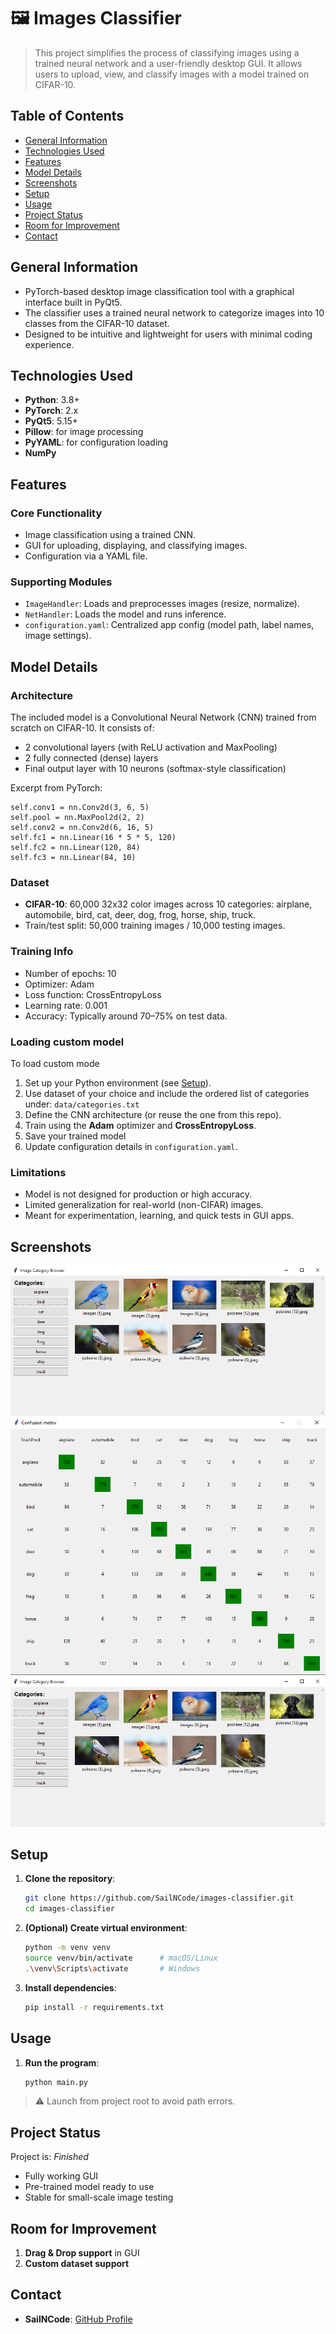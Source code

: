 # 🖼️ Images Classifier
> This project simplifies the process of classifying images using a trained neural network and a user-friendly desktop GUI. It allows users to upload, view, and classify images with a model trained on CIFAR-10.

## Table of Contents
* [General Information](#general-information)
* [Technologies Used](#technologies-used)
* [Features](#features)
* [Model Details](#model-details)
* [Screenshots](#screenshots)
* [Setup](#setup)
* [Usage](#usage)
* [Project Status](#project-status)
* [Room for Improvement](#room-for-improvement)
* [Contact](#contact)

## General Information
- PyTorch-based desktop image classification tool with a graphical interface built in PyQt5.
- The classifier uses a trained neural network to categorize images into 10 classes from the CIFAR-10 dataset.
- Designed to be intuitive and lightweight for users with minimal coding experience.

## Technologies Used
- **Python**: 3.8+
- **PyTorch**: 2.x
- **PyQt5**: 5.15+
- **Pillow**: for image processing
- **PyYAML**: for configuration loading
- **NumPy**

## Features
### Core Functionality
- Image classification using a trained CNN.
- GUI for uploading, displaying, and classifying images.
- Configuration via a YAML file.

### Supporting Modules
- `ImageHandler`: Loads and preprocesses images (resize, normalize).
- `NetHandler`: Loads the model and runs inference.
- `configuration.yaml`: Centralized app config (model path, label names, image settings).

## Model Details

### Architecture
The included model is a Convolutional Neural Network (CNN) trained from scratch on CIFAR-10. It consists of:
- 2 convolutional layers (with ReLU activation and MaxPooling)
- 2 fully connected (dense) layers
- Final output layer with 10 neurons (softmax-style classification)

Excerpt from PyTorch:

    self.conv1 = nn.Conv2d(3, 6, 5)
    self.pool = nn.MaxPool2d(2, 2)
    self.conv2 = nn.Conv2d(6, 16, 5)
    self.fc1 = nn.Linear(16 * 5 * 5, 120)
    self.fc2 = nn.Linear(120, 84)
    self.fc3 = nn.Linear(84, 10)

### Dataset
- **CIFAR-10**: 60,000 32x32 color images across 10 categories:
  airplane, automobile, bird, cat, deer, dog, frog, horse, ship, truck.
- Train/test split: 50,000 training images / 10,000 testing images.

### Training Info
- Number of epochs: 10
- Optimizer: Adam
- Loss function: CrossEntropyLoss
- Learning rate: 0.001
- Accuracy: Typically around 70–75% on test data.

### Loading custom model
To load custom mode

1. Set up your Python environment (see [Setup](#setup)).
2. Use dataset of your choice and include the ordered list of categories under:
   `data/categories.txt`
3. Define the CNN architecture (or reuse the one from this repo).
4. Train using the **Adam** optimizer and **CrossEntropyLoss**.
5. Save your trained model
6. Update configuration details in `configuration.yaml`.

### Limitations
- Model is not designed for production or high accuracy.
- Limited generalization for real-world (non-CIFAR) images.
- Meant for experimentation, learning, and quick tests in GUI apps.


## Screenshots
![Main GUI](screenshots/categories_browser.PNG)
![Confusion Matrix](screenshots/confusion_matrix.PNG)
![Categories Browser](screenshots/categories_browser.PNG)

## Setup

1. **Clone the repository**:

   ```bash
   git clone https://github.com/SailNCode/images-classifier.git  
   cd images-classifier
   ```

2. **(Optional) Create virtual environment**:

   ```bash
   python -m venv venv  
   source venv/bin/activate      # macOS/Linux  
   .\venv\Scripts\activate       # Windows
   ```

3. **Install dependencies**:

   ```bash
   pip install -r requirements.txt
   ```

## Usage

1. **Run the program**:
   
   ```bash
   python main.py
   ```

> ⚠️ Launch from project root to avoid path errors.

## Project Status
Project is: _Finished_

- Fully working GUI
- Pre-trained model ready to use
- Stable for small-scale image testing

## Room for Improvement

1. **Drag & Drop support** in GUI
2. **Custom dataset support**

## Contact
- **SailNCode**: [GitHub Profile](https://github.com/SailNCode)
